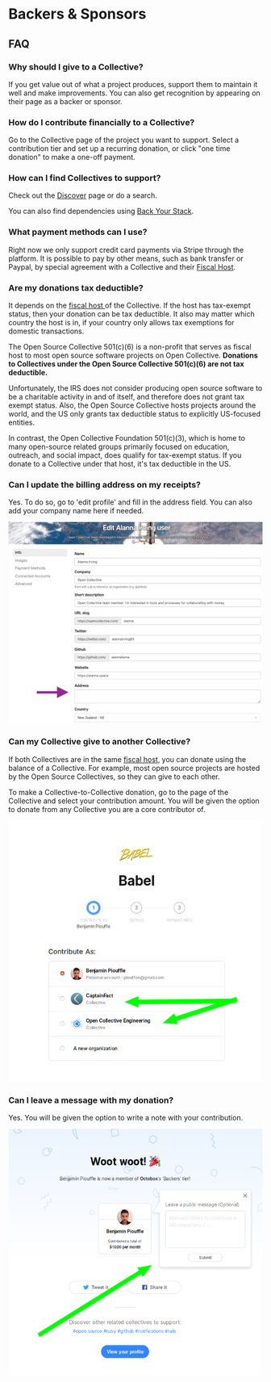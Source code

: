 # Backers & Sponsors

## FAQ

### Why should I give to a Collective?

If you get value out of what a project produces, support them to maintain it well and make improvements. You can also get recognition by appearing on their page as a backer or sponsor.

### How do I contribute financially to a Collective?

Go to the Collective page of the project you want to support. Select a contribution tier and set up a recurring donation, or click "one time donation" to make a one-off payment.

### How can I find Collectives to support?

Check out the [Discover](https://opencollective.com/discover) page or do a search.

You can also find dependencies using [Back Your Stack](https://backyourstack.com/).

### What payment methods can I use?

Right now we only support credit card payments via Stripe through the platform. It is possible to pay by other means, such as bank transfer or Paypal, by special agreement with a Collective and their [Fiscal Host](../hosts/).

### Are my donations tax deductible?

It depends on the [fiscal host ](../hosts/)of the Collective. If the host has tax-exempt status, then your donation can be tax deductible. It also may matter which country the host is in, if your country only allows tax exemptions for domestic transactions.

The Open Source Collective 501\(c\)\(6\) is a non-profit that serves as fiscal host to most open source software projects on Open Collective. **Donations to Collectives under the Open Source Collective 501\(c\)\(6\) are not tax deductible.**

Unfortunately, the IRS does not consider producing open source software to be a charitable activity in and of itself, and therefore does not grant tax exempt status. Also, the Open Source Collective hosts projects around the world, and the US only grants tax deductible status to explicitly US-focused entities.

In contrast, the Open Collective Foundation 501\(c\)\(3\), which is home to many open-source related groups primarily focused on education, outreach, and social impact, does qualify for tax-exempt status. If you donate to a Collective under that host, it's tax deductible in the US.

### Can I update the billing address on my receipts?

Yes. To do so, go to 'edit profile' and fill in the address field. You can also add your company name here if needed.

![](../.gitbook/assets/screen-shot-2019-04-15-at-1.24.52-pm.png)

### Can my Collective give to another Collective?

If both Collectives are in the same [fiscal host](../hosts/), you can donate using the balance of a Collective. For example, most open source projects are hosted by the Open Source Collectives, so they can give to each other.

To make a Collective-to-Collective donation, go to the page of the Collective and select your contribution amount. You will be given the option to donate from any Collective you are a core contributor of.

![](../.gitbook/assets/image-2.png)

### Can I leave a message with my donation?

Yes. You will be given the option to write a note with your contribution.

![](../.gitbook/assets/image-3.png)

